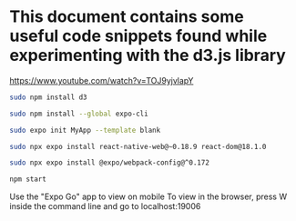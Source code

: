 # This document contains some useful code snippets found while experimenting with the d3.js library

https://www.youtube.com/watch?v=TOJ9yjvlapY

```sh
sudo npm install d3
```

```sh
sudo npm install --global expo-cli
```

```sh
sudo expo init MyApp --template blank
```

```sh
sudo npx expo install react-native-web@~0.18.9 react-dom@18.1.0
```

```sh
sudo npx expo install @expo/webpack-config@^0.172
```

```sh
npm start
```
Use the "Expo Go" app to view on mobile
To view in the browser, press W inside the command line and go to localhost:19006